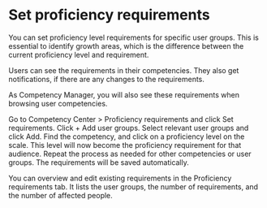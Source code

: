 # Set proficiency requirements

<show-structure for="chapter" depth="2"/>

You can set proficiency level requirements for specific user groups.
This is essential to identify growth areas, which is the difference between the current proficiency level and requirement.

Users can see the requirements in their competencies. They also get notifications, if there are any changes to the requirements. 

As Competency Manager, you will also see these requirements when browsing user competencies.

<procedure title="Set proficiency requirements" id="set_proficiency_requirements">
<step>Go to <ui-path>Competency Center > Proficiency requirements</ui-path> and click <control>Set requirements</control>.
</step>
<step>Click <control>+ Add user groups</control>. Select relevant user groups and click <control>Add</control>. 
</step>
<step>Find the competency, and click on a proficiency level on the scale. 
This level will now become the proficiency requirement for that audience.</step>
<step>Repeat the process as needed for other competencies or user groups. The requirements will be saved automatically.</step>
</procedure>

You can overview and edit existing requirements in the <control>Proficiency requirements</control> tab.
It lists the user groups, the number of requirements, and the number of affected people.